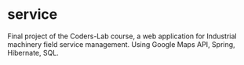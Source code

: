# service
Final project of the Coders-Lab course, a web application for
Industrial machinery field service management.
Using Google Maps API, Spring, Hibernate, SQL.
